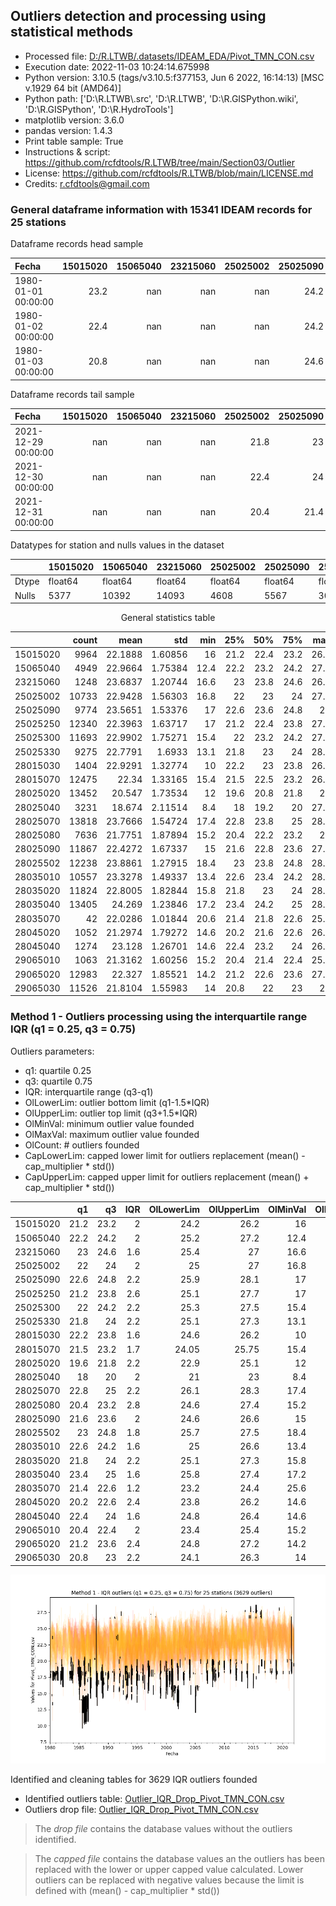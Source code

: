 ## Outliers detection and processing using statistical methods

* Processed file: [D:/R.LTWB/.datasets/IDEAM_EDA/Pivot_TMN_CON.csv](../IDEAM_EDA/Pivot_TMN_CON.csv)
* Execution date: 2022-11-03 10:24:14.675998
* Python version: 3.10.5 (tags/v3.10.5:f377153, Jun  6 2022, 16:14:13) [MSC v.1929 64 bit (AMD64)]
* Python path: ['D:\\R.LTWB\\.src', 'D:\\R.LTWB', 'D:\\R.GISPython.wiki', 'D:\\R.GISPython', 'D:\\R.HydroTools']
* matplotlib version: 3.6.0
* pandas version: 1.4.3
* Print table sample: True
* Instructions & script: https://github.com/rcfdtools/R.LTWB/tree/main/Section03/Outlier
* License: https://github.com/rcfdtools/R.LTWB/blob/main/LICENSE.md
* Credits: r.cfdtools@gmail.com


### General dataframe information with 15341 IDEAM records for 25 stations

Dataframe records head sample

| Fecha               |   15015020 |   15065040 |   23215060 |   25025002 |   25025090 |   25025250 |   25025300 |   25025330 |   28015030 |   28015070 |   28025020 |   28025040 |   28025070 |   28025080 |   28025090 |   28025502 |   28035010 |   28035020 |   28035040 |   28035070 |   28045020 |   28045040 |   29065010 |   29065020 |   29065030 |
|:--------------------|-----------:|-----------:|-----------:|-----------:|-----------:|-----------:|-----------:|-----------:|-----------:|-----------:|-----------:|-----------:|-----------:|-----------:|-----------:|-----------:|-----------:|-----------:|-----------:|-----------:|-----------:|-----------:|-----------:|-----------:|-----------:|
| 1980-01-01 00:00:00 |       23.2 |        nan |        nan |        nan |       24.2 |        nan |        nan |        nan |      nan   |       23   |        nan |       20.2 |       22.8 |       21.8 |        nan |        nan |      nan   |       19.4 |        nan |        nan |        nan |        nan |       21.4 |        nan |       21.4 |
| 1980-01-02 00:00:00 |       22.4 |        nan |        nan |        nan |       24.2 |        nan |        nan |        nan |       23.3 |       23.5 |        nan |       21   |       23.4 |       21.6 |        nan |         24 |      nan   |       19.6 |        nan |        nan |        nan |        nan |      nan   |        nan |       21.8 |
| 1980-01-03 00:00:00 |       20.8 |        nan |        nan |        nan |       24.6 |        nan |        nan |        nan |       24   |      nan   |        nan |       19.8 |       23.4 |       21.4 |        nan |        nan |       22.4 |       19   |        nan |        nan |        nan |        nan |      nan   |        nan |      nan   |

Dataframe records tail sample

| Fecha               |   15015020 |   15065040 |   23215060 |   25025002 |   25025090 |   25025250 |   25025300 |   25025330 |   28015030 |   28015070 |   28025020 |   28025040 |   28025070 |   28025080 |   28025090 |   28025502 |   28035010 |   28035020 |   28035040 |   28035070 |   28045020 |   28045040 |   29065010 |   29065020 |   29065030 |
|:--------------------|-----------:|-----------:|-----------:|-----------:|-----------:|-----------:|-----------:|-----------:|-----------:|-----------:|-----------:|-----------:|-----------:|-----------:|-----------:|-----------:|-----------:|-----------:|-----------:|-----------:|-----------:|-----------:|-----------:|-----------:|-----------:|
| 2021-12-29 00:00:00 |        nan |        nan |        nan |       21.8 |       23   |       24.8 |       23.2 |         23 |        nan |       21.8 |       18.8 |        nan |       23   |        nan |       21.2 |        nan |       22.6 |       22.8 |       25.4 |        nan |        nan |        nan |        nan |       25   |        nan |
| 2021-12-30 00:00:00 |        nan |        nan |        nan |       22.4 |       24   |       24.4 |       22.6 |         24 |        nan |       21   |       18.2 |        nan |       22.8 |        nan |       20   |        nan |       20.8 |       22.4 |       24.4 |        nan |        nan |        nan |        nan |       24.8 |        nan |
| 2021-12-31 00:00:00 |        nan |        nan |        nan |       20.4 |       21.4 |       24.2 |       22   |        nan |        nan |       20.2 |       20.2 |        nan |       22   |        nan |       21.2 |        nan |       20.8 |       22   |       24   |        nan |        nan |        nan |        nan |       25.4 |        nan |

Datatypes for station and nulls values in the dataset

<div align="center">

|       | 15015020   | 15065040   | 23215060   | 25025002   | 25025090   | 25025250   | 25025300   | 25025330   | 28015030   | 28015070   | 28025020   | 28025040   | 28025070   | 28025080   | 28025090   | 28025502   | 28035010   | 28035020   | 28035040   | 28035070   | 28045020   | 28045040   | 29065010   | 29065020   | 29065030   |
|:------|:-----------|:-----------|:-----------|:-----------|:-----------|:-----------|:-----------|:-----------|:-----------|:-----------|:-----------|:-----------|:-----------|:-----------|:-----------|:-----------|:-----------|:-----------|:-----------|:-----------|:-----------|:-----------|:-----------|:-----------|:-----------|
| Dtype | float64    | float64    | float64    | float64    | float64    | float64    | float64    | float64    | float64    | float64    | float64    | float64    | float64    | float64    | float64    | float64    | float64    | float64    | float64    | float64    | float64    | float64    | float64    | float64    | float64    |
| Nulls | 5377       | 10392      | 14093      | 4608       | 5567       | 3001       | 3648       | 6066       | 13937      | 2866       | 1889       | 12110      | 1523       | 7705       | 3474       | 3103       | 4784       | 3517       | 1936       | 15299      | 14289      | 14067      | 14278      | 2358       | 3815       |

</div>


<div align="center">

General statistics table

</div>


<div align="center">

|          |   count |    mean |     std |   min |   25% |   50% |   75% |   max |
|---------:|--------:|--------:|--------:|------:|------:|------:|------:|------:|
| 15015020 |    9964 | 22.1888 | 1.60856 |  16   |  21.2 |  22.4 |  23.2 |  26.8 |
| 15065040 |    4949 | 22.9664 | 1.75384 |  12.4 |  22.2 |  23.2 |  24.2 |  27.8 |
| 23215060 |    1248 | 23.6837 | 1.20744 |  16.6 |  23   |  23.8 |  24.6 |  26.8 |
| 25025002 |   10733 | 22.9428 | 1.56303 |  16.8 |  22   |  23   |  24   |  27.2 |
| 25025090 |    9774 | 23.5651 | 1.53376 |  17   |  22.6 |  23.6 |  24.8 |  28   |
| 25025250 |   12340 | 22.3963 | 1.63717 |  17   |  21.2 |  22.4 |  23.8 |  27.1 |
| 25025300 |   11693 | 22.9902 | 1.75271 |  15.4 |  22   |  23.2 |  24.2 |  27.8 |
| 25025330 |    9275 | 22.7791 | 1.6933  |  13.1 |  21.8 |  23   |  24   |  28.6 |
| 28015030 |    1404 | 22.9291 | 1.32774 |  10   |  22.2 |  23   |  23.8 |  26.8 |
| 28015070 |   12475 | 22.34   | 1.33165 |  15.4 |  21.5 |  22.5 |  23.2 |  26.2 |
| 28025020 |   13452 | 20.547  | 1.73534 |  12   |  19.6 |  20.8 |  21.8 |  26   |
| 28025040 |    3231 | 18.674  | 2.11514 |   8.4 |  18   |  19.2 |  20   |  27.4 |
| 28025070 |   13818 | 23.7666 | 1.54724 |  17.4 |  22.8 |  23.8 |  25   |  28.6 |
| 28025080 |    7636 | 21.7751 | 1.87894 |  15.2 |  20.4 |  22.2 |  23.2 |  27   |
| 28025090 |   11867 | 22.4272 | 1.67337 |  15   |  21.6 |  22.8 |  23.6 |  27.4 |
| 28025502 |   12238 | 23.8861 | 1.27915 |  18.4 |  23   |  23.8 |  24.8 |  28.6 |
| 28035010 |   10557 | 23.3278 | 1.49337 |  13.4 |  22.6 |  23.4 |  24.2 |  28.8 |
| 28035020 |   11824 | 22.8005 | 1.82844 |  15.8 |  21.8 |  23   |  24   |  28.6 |
| 28035040 |   13405 | 24.269  | 1.23846 |  17.2 |  23.4 |  24.2 |  25   |  28.6 |
| 28035070 |      42 | 22.0286 | 1.01844 |  20.6 |  21.4 |  21.8 |  22.6 |  25.6 |
| 28045020 |    1052 | 21.2974 | 1.79272 |  14.6 |  20.2 |  21.6 |  22.6 |  26.4 |
| 28045040 |    1274 | 23.128  | 1.26701 |  14.6 |  22.4 |  23.2 |  24   |  26.6 |
| 29065010 |    1063 | 21.3162 | 1.60256 |  15.2 |  20.4 |  21.4 |  22.4 |  25.2 |
| 29065020 |   12983 | 22.327  | 1.85521 |  14.2 |  21.2 |  22.6 |  23.6 |  27.4 |
| 29065030 |   11526 | 21.8104 | 1.55983 |  14   |  20.8 |  22   |  23   |  27   |

</div>

### Method 1 - Outliers processing using the interquartile range IQR (q1 = 0.25, q3 = 0.75)

Outliers parameters:
* q1: quartile 0.25
* q3: quartile 0.75
* IQR: interquartile range (q3-q1)
* OlLowerLim: outlier bottom limit (q1-1.5*IQR)
* OlUpperLim: outlier top limit (q3+1.5*IQR)
* OlMinVal: minimum outlier value founded
* OlMaxVal: maximum outlier value founded
* OlCount: # outliers founded
* CapLowerLim: capped lower limit for outliers replacement (mean() - cap_multiplier * std())
* CapUpperLim: capped upper limit for outliers replacement (mean() + cap_multiplier * std())


<div align="center">

|          |   q1 |   q3 |   IQR |   OlLowerLim |   OlUpperLim |   OlMinVal |   OlMaxVal |   OlCount |   CapLowerLim |   CapUpperLim |
|---------:|-----:|-----:|------:|-------------:|-------------:|-----------:|-----------:|----------:|--------------:|--------------:|
| 15015020 | 21.2 | 23.2 |   2   |        24.2  |        26.2  |       16   |       26.8 |       123 |       17.3631 |       27.0145 |
| 15065040 | 22.2 | 24.2 |   2   |        25.2  |        27.2  |       12.4 |       27.8 |       221 |       17.7049 |       28.2279 |
| 23215060 | 23   | 24.6 |   1.6 |        25.4  |        27    |       16.6 |       20.4 |        18 |       20.0613 |       27.306  |
| 25025002 | 22   | 24   |   2   |        25    |        27    |       16.8 |       27.2 |       141 |       18.2537 |       27.6319 |
| 25025090 | 22.6 | 24.8 |   2.2 |        25.9  |        28.1  |       17   |       19.2 |       101 |       18.9639 |       28.1664 |
| 25025250 | 21.2 | 23.8 |   2.6 |        25.1  |        27.7  |       17   |       17.2 |         5 |       17.4848 |       27.3078 |
| 25025300 | 22   | 24.2 |   2.2 |        25.3  |        27.5  |       15.4 |       27.8 |       239 |       17.7321 |       28.2483 |
| 25025330 | 21.8 | 24   |   2.2 |        25.1  |        27.3  |       13.1 |       28.6 |       187 |       17.6992 |       27.859  |
| 28015030 | 22.2 | 23.8 |   1.6 |        24.6  |        26.2  |       10   |       26.8 |        27 |       18.9458 |       26.9123 |
| 28015070 | 21.5 | 23.2 |   1.7 |        24.05 |        25.75 |       15.4 |       26.2 |       136 |       18.345  |       26.3349 |
| 28025020 | 19.6 | 21.8 |   2.2 |        22.9  |        25.1  |       12   |       26   |       262 |       15.341  |       25.753  |
| 28025040 | 18   | 20   |   2   |        21    |        23    |        8.4 |       27.4 |       221 |       12.3286 |       25.0194 |
| 28025070 | 22.8 | 25   |   2.2 |        26.1  |        28.3  |       17.4 |       28.6 |       125 |       19.1249 |       28.4084 |
| 28025080 | 20.4 | 23.2 |   2.8 |        24.6  |        27.4  |       15.2 |       16   |        34 |       16.1383 |       27.4119 |
| 28025090 | 21.6 | 23.6 |   2   |        24.6  |        26.6  |       15   |       27.4 |       385 |       17.4071 |       27.4473 |
| 28025502 | 23   | 24.8 |   1.8 |        25.7  |        27.5  |       18.4 |       28.6 |        56 |       20.0487 |       27.7235 |
| 28035010 | 22.6 | 24.2 |   1.6 |        25    |        26.6  |       13.4 |       28.8 |       510 |       18.8477 |       27.8079 |
| 28035020 | 21.8 | 24   |   2.2 |        25.1  |        27.3  |       15.8 |       28.6 |       358 |       17.3152 |       28.2858 |
| 28035040 | 23.4 | 25   |   1.6 |        25.8  |        27.4  |       17.2 |       28.6 |       158 |       20.5536 |       27.9844 |
| 28035070 | 21.4 | 22.6 |   1.2 |        23.2  |        24.4  |       25.6 |       25.6 |         1 |       18.9733 |       25.0839 |
| 28045020 | 20.2 | 22.6 |   2.4 |        23.8  |        26.2  |       14.6 |       26.4 |        14 |       15.9193 |       26.6756 |
| 28045040 | 22.4 | 24   |   1.6 |        24.8  |        26.4  |       14.6 |       26.6 |        14 |       19.327  |       26.929  |
| 29065010 | 20.4 | 22.4 |   2   |        23.4  |        25.4  |       15.2 |       17.2 |        17 |       16.5085 |       26.1239 |
| 29065020 | 21.2 | 23.6 |   2.4 |        24.8  |        27.2  |       14.2 |       27.4 |       214 |       16.7614 |       27.8927 |
| 29065030 | 20.8 | 23   |   2.2 |        24.1  |        26.3  |       14   |       27   |        62 |       17.1309 |       26.4899 |

</div>


![R.LTWB](Outlier_IQR_Pivot_TMN_CON.csv.png)

Identified and cleaning tables for 3629 IQR outliers founded
* Identified outliers table: [Outlier_IQR_Drop_Pivot_TMN_CON.csv](../../.datasets/IDEAM_Outlier/Outlier_IQR_Drop_Pivot_TMN_CON.csv)
* Outliers drop file: [Outlier_IQR_Drop_Pivot_TMN_CON.csv](../../.datasets/IDEAM_Outlier/Outlier_IQR_Drop_Pivot_TMN_CON.csv)

> The _drop file_ contains the database values without the outliers identified.

> The _capped file_ contains the database values an the outliers has been replaced with the lower or upper capped value calculated. Lower outliers can be replaced with negative values because the limit is defined with (mean() - cap_multiplier * std())

